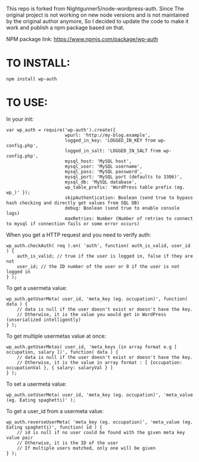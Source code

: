 This repo is forked from Nightgunner5/node-wordpress-auth. Since The original project is not working on new node versions and is not maintained by the original author anymore, So I decided to update the code to make it work and publish a npm package based on that.

NPM package link: https://www.npmjs.com/package/wp-auth

TO INSTALL:
===========
    npm install wp-auth

TO USE:
=======
In your init:

    var wp_auth = require('wp-auth').create({
                          wpurl: 'http://my-blog.example',
                          logged_in_key: 'LOGGED_IN_KEY from wp-config.php',
                          logged_in_salt: 'LOGGED_IN_SALT from wp-config.php',
                          mysql_host: 'MySQL host',
                          mysql_user: 'MySQL username',
                          mysql_pass: 'MySQL password',
			              mysql_port: 'MySQL port (defaults to 3306)',
                          mysql_db: 'MySQL database',
                          wp_table_prefix: 'WordPress table prefix (eg. wp_)' });
                          skipAuthentication: Boolean (send true to bypass hash checking and directly get values from SQL DB)
                          debug: Boolean (send true to enable console logs)
                          maxRetries: Number (Number of retries to connect to mysql if connection fails or some error occurs)

When you get a HTTP request and you need to verify auth:

    wp_auth.checkAuth( req ).on( 'auth', function( auth_is_valid, user_id ) {
        auth_is_valid; // true if the user is logged in, false if they are not
        user_id; // the ID number of the user or 0 if the user is not logged in
    } );

To get a usermeta value:

    wp_auth.getUserMeta( user_id, 'meta_key (eg. occupation)', function( data ) {
        // data is null if the user doesn't exist or doesn't have the key.
        // Otherwise, it is the value you would get in WordPress (unserialized intelligently)
    } );

To get multiple usermetas value at once:

    wp_auth.getUserMetas( user_id, 'meta_keys (in array format e.g [ occupation, salary ])', function( data ) {
        // data is null if the user doesn't exist or doesn't have the key.
        // Otherwise, it is the value in array format : [ {occupation: occupationVal }, { salary: salaryVal } ]
    } );

To set a usermeta value:

    wp_auth.setUserMeta( user_id, 'meta_key (eg. occupation)', 'meta_value (eg. Eating spaghetti)' );

To get a user_id from a usermeta value:

    wp_auth.reverseUserMeta( 'meta_key (eg. occupation)', 'meta_value (eg. Eating spaghetti)', function( id ) {
        // id is null if no user could be found with the given meta key value pair
        // Otherwise, it is the ID of the user
        // If multiple users matched, only one will be given
    } );
